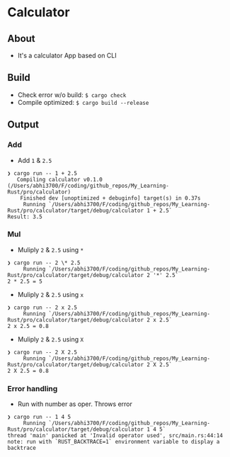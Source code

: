# Calculator

## About
* It's a calculator App based on CLI

## Build
* Check error w/o build: `$ cargo check`
* Compile optimized: `$ cargo build --release`

## Output
### Add
* Add `1` & `2.5`
```console
❯ cargo run -- 1 + 2.5
   Compiling calculator v0.1.0 (/Users/abhi3700/F/coding/github_repos/My_Learning-Rust/pro/calculator)
    Finished dev [unoptimized + debuginfo] target(s) in 0.37s
     Running `/Users/abhi3700/F/coding/github_repos/My_Learning-Rust/pro/calculator/target/debug/calculator 1 + 2.5`
Result: 3.5
```

### Mul
* Muliply `2` & `2.5` using `*`
```console
❯ cargo run -- 2 \* 2.5
     Running `/Users/abhi3700/F/coding/github_repos/My_Learning-Rust/pro/calculator/target/debug/calculator 2 '*' 2.5`
2 * 2.5 = 5
```
* Muliply `2` & `2.5` using `x`
```console
❯ cargo run -- 2 x 2.5
     Running `/Users/abhi3700/F/coding/github_repos/My_Learning-Rust/pro/calculator/target/debug/calculator 2 x 2.5`
2 x 2.5 = 0.8
```
* Muliply `2` & `2.5` using `X`
```console
❯ cargo run -- 2 X 2.5
     Running `/Users/abhi3700/F/coding/github_repos/My_Learning-Rust/pro/calculator/target/debug/calculator 2 X 2.5`
2 X 2.5 = 0.8
```

### Error handling
* Run with number as oper. Throws error
```console
❯ cargo run -- 1 4 5
     Running `/Users/abhi3700/F/coding/github_repos/My_Learning-Rust/pro/calculator/target/debug/calculator 1 4 5`
thread 'main' panicked at 'Invalid operator used', src/main.rs:44:14
note: run with `RUST_BACKTRACE=1` environment variable to display a backtrace
```
